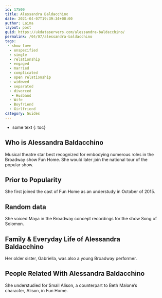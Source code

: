 ```yaml
---
id: 17500
title: Alessandra Baldacchino
date: 2021-04-07T19:39:34+00:00
author: Laima
layout: post
guid: https://ukdataservers.com/alessandra-baldacchino/
permalink: /04/07/alessandra-baldacchino
tags:
 - show love
  - unspecified
  - single
  - relationship
  - engaged
  - married
  - complicated
  - open relationship
  - widowed
  - separated
  - divorced
   - Husband
  - Wife
  - Boyfriend
  - Girlfriend
category: Guides
---
```


* some text
{: toc}


## Who is Alessandra Baldacchino
                  
                  
                  
Musical theatre star best recognized for embodying numerous roles in the Broadway show Fun Home. She would later join the national tour of the popular show.
                  
              
            
              
            
                
                
                
## Prior to Popularity
                  
                  
                  
She first joined the cast of Fun Home as an understudy in October of 2015.
                  
              
            
              
            
                
                
                
## Random data
                  
                  
                  
She voiced Maya in the Broadway concept recordings for the show Song of Solomon.
                  
              
            
              
            
                
                
                
## Family & Everyday Life of Alessandra Baldacchino
                  
                  
                  
Her older sister, Gabriella, was also a young Broadway performer.
                  
              
            
              
            
                
                
                
## People Related With Alessandra Baldacchino
                  
                  
                  
She understudied for Small Alison, a counterpart to Beth Malone&#8217;s character, Alison, in Fun Home.
                  
              
            
              
            
                
              
            
              
              
            
            
              
            
          
          
          